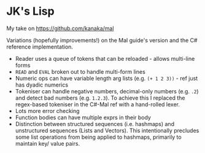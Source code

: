 # JK's Lisp
My take on https://github.com/kanaka/mal

Variations (hopefully improvements!) on the Mal guide's version and the C# reference implementation.

* Reader uses a queue of tokens that can be reloaded - allows multi-line forms
* `READ` and `EVAL` broken out to handle multi-form lines
* Numeric ops can have variable length arg lists (e.g. `(+ 1 2 3))` - ref just has dyadic numerics
* Tokeniser can handle negative numbers, decimal-only numbers (e.g. `.2`) and detect bad numbers (e.g. `1.2.3`). To achieve this I replaced the regex-based tokeniser in the C#-Mal ref with a hand-rolled lexer.
* Lots more error checking
* Function bodies can have multiple exprs in their body
* Distinction between structured sequences (i.e. hashmaps) and unstructured sequences (Lists and Vectors). This intentionally precludes some list operations from being applied to hashmaps, primarily to maintain key/ value pairs. 
